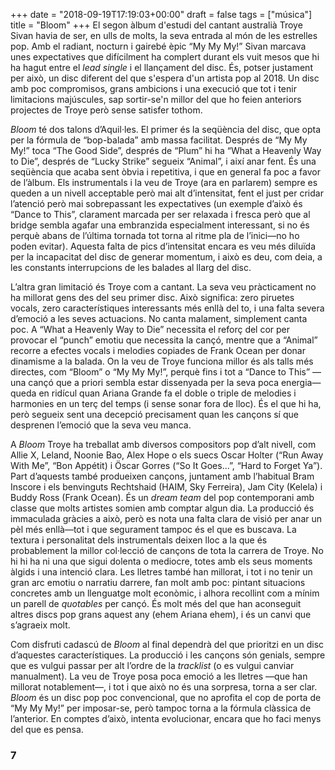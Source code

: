 +++
date = "2018-09-19T17:19:03+00:00"
draft = false
tags = ["música"]
title = "Bloom"
+++
El segon àlbum d'estudi del cantant australià Troye Sivan havia de ser, en ulls de molts, la seva entrada al món de les estrelles pop. Amb el radiant, nocturn i gairebé èpic “My My My!” Sivan marcava unes expectatives que difícilment ha complert durant els vuit mesos que hi ha hagut entre el *lead single* i el llançament del disc. És, potser justament per això, un disc diferent del que s'espera d'un artista pop al 2018. Un disc amb poc compromisos, grans ambicions i una execució que tot i tenir limitacions majúscules, sap sortir-se'n millor del que ho feien anteriors projectes de Troye però sense satisfer tothom.<!-- more -->

*Bloom* té dos talons d’Aquil·les. El primer és la seqüència del disc, que opta per la fórmula de “bop-balada” amb massa facilitat. Després de “My My My!” toca “The Good Side”, després de “Plum” hi ha “What a Heavenly Way to Die”, després de “Lucky Strike” segueix “Animal”, i així anar fent. És una seqüència que acaba sent òbvia i repetitiva, i que en general fa poc a favor de l’àlbum. Els instrumentals i la veu de Troye (ara en parlarem) sempre es queden a un nivell acceptable però mai alt d’intensitat, fent el just per cridar l’atenció però mai sobrepassant les expectatives (un exemple d’això és “Dance to This”, clarament marcada per ser relaxada i fresca però que al bridge sembla agafar una embranzida especialment interessant, si no és perquè abans de l’última tornada tot torna al ritme pla de l’inici—no ho poden evitar). Aquesta falta de pics d’intensitat encara es veu més diluïda per la incapacitat del disc de generar momentum, i això es deu, com deia, a les constants interrupcions de les balades al llarg del disc. 

L’altra gran limitació és Troye com a cantant. La seva veu pràcticament no ha millorat gens des del seu primer disc. Això significa: zero piruetes vocals, zero característiques interessants més enllà del to, i una falta severa d’emoció a les seves actuacions. No canta malament, simplement canta poc. A “What a Heavenly Way to Die” necessita el reforç del cor per provocar el “punch” emotiu que necessita la cançó, mentre que a “Animal” recorre a efectes vocals i melodies copiades de Frank Ocean per donar dinamisme a la balada. On la veu de Troye funciona millor és als talls més directes, com “Bloom” o “My My My!”, perquè fins i tot a “Dance to This” —una cançó que a priori sembla estar dissenyada per la seva poca energia— queda en ridícul quan Ariana Grande fa el doble o triple de melodies i harmonies en un terç del temps (i sense sonar fora de lloc). És el que hi ha, però segueix sent una decepció precisament quan les cançons sí que desprenen l’emoció que la seva veu manca.

A *Bloom* Troye ha treballat amb diversos compositors pop d’alt nivell, com Allie X, Leland, Noonie Bao, Alex Hope o els suecs Oscar Holter (“Run Away With Me”, “Bon Appétit) i Öscar Gorres (“So It Goes...”, “Hard to Forget Ya”). Part d’aquests també produeixen cançons, juntament amb l’habitual Bram Inscore i els benvinguts Rechtshaid (HAIM, Sky Ferreira), Jam City (Kelela) i Buddy Ross (Frank Ocean). És un *dream team* del pop contemporani amb classe que molts artistes somien amb comptar algun dia. La producció és immaculada gràcies a això, però es nota una falta clara de visió per anar un pèl més enllà—tot i que segurament tampoc és el que es buscava. La textura i personalitat dels instrumentals deixen lloc a la que és probablement la millor col·lecció de cançons de tota la carrera de Troye. No hi hi ha ni una que sigui dolenta o mediocre, totes amb els seus moments àlgids i una intenció clara. Les lletres també han millorat, i tot i no tenir un gran arc emotiu o narratiu darrere, fan molt amb poc: pintant situacions concretes amb un llenguatge molt econòmic, i alhora recollint com a mínim un parell de *quotables* per cançó. És molt més del que han aconseguit altres discs pop grans aquest any (ehem Ariana ehem), i és un canvi que s’agraeix molt.

Com disfruti cadascú de *Bloom* al final dependrà del que prioritzi en un disc d’aquestes característiques. La producció i les cançons són genials, sempre que es vulgui passar per alt l’ordre de la *tracklist* (o es vulgui canviar manualment). La veu de Troye posa poca emoció a les lletres —que han millorat notablement—, i tot i que això no és una sorpresa, torna a ser clar. *Bloom* és un disc pop poc convencional, que no aprofita el cop de porta de “My My My!” per imposar-se, però tampoc torna a la fórmula clàssica de l’anterior. En comptes d’això, intenta evolucionar, encara que ho faci menys del que es pensa.


### 7
